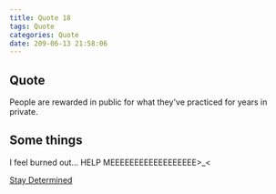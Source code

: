 ```yaml
---
title: Quote 18
tags: Quote
categories: Quote
date: 209-06-13 21:58:06
---
```


## Quote

People are rewarded in public for what they've practiced for years in private.

## Some things

I feel burned out... HELP MEEEEEEEEEEEEEEEEEE>_<

[Stay Determined](https://github.com/JefferyVin/StayDetermined)
